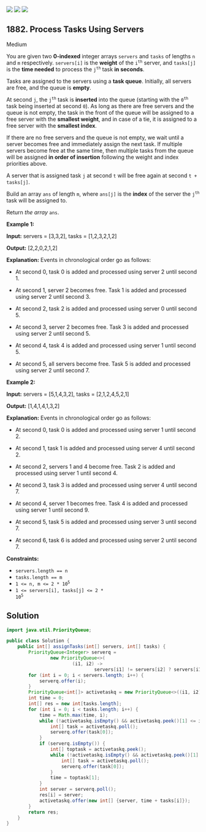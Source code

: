 [![](https://img.shields.io/github/stars/javadev/LeetCode-in-Java?label=Stars&style=flat-square)](https://github.com/javadev/LeetCode-in-Java)
[![](https://img.shields.io/github/forks/javadev/LeetCode-in-Java?label=Fork%20me%20on%20GitHub%20&style=flat-square)](https://github.com/javadev/LeetCode-in-Java/fork)
[![](https://img.shields.io/badge/-LeetCode%20in%20Kotlin-blue?style=flat-square)](https://github.com/javadev/LeetCode-in-Kotlin)

## 1882\. Process Tasks Using Servers

Medium

You are given two **0-indexed** integer arrays `servers` and `tasks` of lengths `n` and `m` respectively. `servers[i]` is the **weight** of the <code>i<sup>th</sup></code> server, and `tasks[j]` is the **time needed** to process the <code>j<sup>th</sup></code> task **in seconds**.

Tasks are assigned to the servers using a **task queue**. Initially, all servers are free, and the queue is **empty**.

At second `j`, the <code>j<sup>th</sup></code> task is **inserted** into the queue (starting with the <code>0<sup>th</sup></code> task being inserted at second `0`). As long as there are free servers and the queue is not empty, the task in the front of the queue will be assigned to a free server with the **smallest weight**, and in case of a tie, it is assigned to a free server with the **smallest index**.

If there are no free servers and the queue is not empty, we wait until a server becomes free and immediately assign the next task. If multiple servers become free at the same time, then multiple tasks from the queue will be assigned **in order of insertion** following the weight and index priorities above.

A server that is assigned task `j` at second `t` will be free again at second `t + tasks[j]`.

Build an array `ans` of length `m`, where `ans[j]` is the **index** of the server the <code>j<sup>th</sup></code> task will be assigned to.

Return _the array_ `ans`.

**Example 1:**

**Input:** servers = [3,3,2], tasks = [1,2,3,2,1,2]

**Output:** [2,2,0,2,1,2]

**Explanation:** Events in chronological order go as follows:

- At second 0, task 0 is added and processed using server 2 until second 1.

- At second 1, server 2 becomes free. Task 1 is added and processed using server 2 until second 3.

- At second 2, task 2 is added and processed using server 0 until second 5.

- At second 3, server 2 becomes free. Task 3 is added and processed using server 2 until second 5.

- At second 4, task 4 is added and processed using server 1 until second 5.

- At second 5, all servers become free. Task 5 is added and processed using server 2 until second 7.

**Example 2:**

**Input:** servers = [5,1,4,3,2], tasks = [2,1,2,4,5,2,1]

**Output:** [1,4,1,4,1,3,2]

**Explanation:** Events in chronological order go as follows:

- At second 0, task 0 is added and processed using server 1 until second 2.

- At second 1, task 1 is added and processed using server 4 until second 2.

- At second 2, servers 1 and 4 become free. Task 2 is added and processed using server 1 until second 4.

- At second 3, task 3 is added and processed using server 4 until second 7.

- At second 4, server 1 becomes free. Task 4 is added and processed using server 1 until second 9.

- At second 5, task 5 is added and processed using server 3 until second 7.

- At second 6, task 6 is added and processed using server 2 until second 7. 

**Constraints:**

*   `servers.length == n`
*   `tasks.length == m`
*   <code>1 <= n, m <= 2 * 10<sup>5</sup></code>
*   <code>1 <= servers[i], tasks[j] <= 2 * 10<sup>5</sup></code>

## Solution

```java
import java.util.PriorityQueue;

public class Solution {
    public int[] assignTasks(int[] servers, int[] tasks) {
        PriorityQueue<Integer> serverq =
                new PriorityQueue<>(
                        (i1, i2) ->
                                servers[i1] != servers[i2] ? servers[i1] - servers[i2] : i1 - i2);
        for (int i = 0; i < servers.length; i++) {
            serverq.offer(i);
        }
        PriorityQueue<int[]> activetaskq = new PriorityQueue<>((i1, i2) -> i1[1] - i2[1]);
        int time = 0;
        int[] res = new int[tasks.length];
        for (int i = 0; i < tasks.length; i++) {
            time = Math.max(time, i);
            while (!activetaskq.isEmpty() && activetaskq.peek()[1] <= i) {
                int[] task = activetaskq.poll();
                serverq.offer(task[0]);
            }
            if (serverq.isEmpty()) {
                int[] toptask = activetaskq.peek();
                while (!activetaskq.isEmpty() && activetaskq.peek()[1] == toptask[1]) {
                    int[] task = activetaskq.poll();
                    serverq.offer(task[0]);
                }
                time = toptask[1];
            }
            int server = serverq.poll();
            res[i] = server;
            activetaskq.offer(new int[] {server, time + tasks[i]});
        }
        return res;
    }
}
```